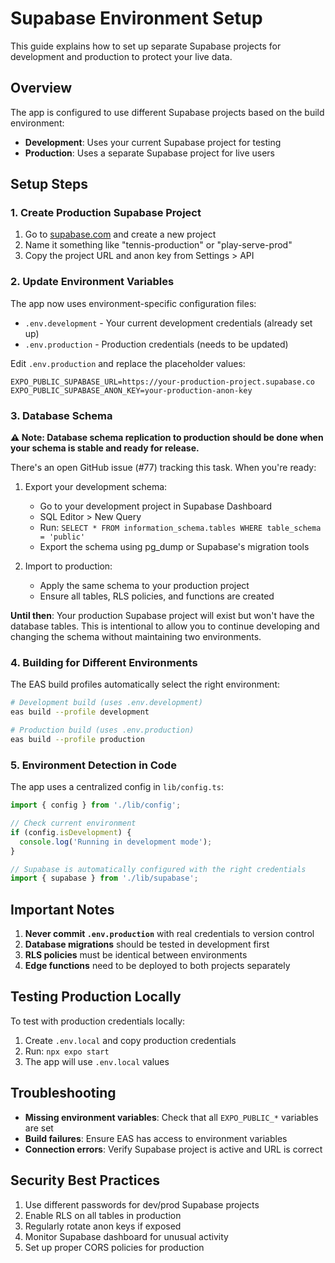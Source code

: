 # Supabase Environment Setup

This guide explains how to set up separate Supabase projects for development and production to protect your live data.

## Overview

The app is configured to use different Supabase projects based on the build environment:
- **Development**: Uses your current Supabase project for testing
- **Production**: Uses a separate Supabase project for live users

## Setup Steps

### 1. Create Production Supabase Project

1. Go to [supabase.com](https://supabase.com) and create a new project
2. Name it something like "tennis-production" or "play-serve-prod"
3. Copy the project URL and anon key from Settings > API

### 2. Update Environment Variables

The app now uses environment-specific configuration files:

- `.env.development` - Your current development credentials (already set up)
- `.env.production` - Production credentials (needs to be updated)

Edit `.env.production` and replace the placeholder values:
```
EXPO_PUBLIC_SUPABASE_URL=https://your-production-project.supabase.co
EXPO_PUBLIC_SUPABASE_ANON_KEY=your-production-anon-key
```

### 3. Database Schema

**⚠️ Note: Database schema replication to production should be done when your schema is stable and ready for release.**

There's an open GitHub issue (#77) tracking this task. When you're ready:

1. Export your development schema:
   - Go to your development project in Supabase Dashboard
   - SQL Editor > New Query
   - Run: `SELECT * FROM information_schema.tables WHERE table_schema = 'public'`
   - Export the schema using pg_dump or Supabase's migration tools

2. Import to production:
   - Apply the same schema to your production project
   - Ensure all tables, RLS policies, and functions are created

**Until then**: Your production Supabase project will exist but won't have the database tables. This is intentional to allow you to continue developing and changing the schema without maintaining two environments.

### 4. Building for Different Environments

The EAS build profiles automatically select the right environment:

```bash
# Development build (uses .env.development)
eas build --profile development

# Production build (uses .env.production)
eas build --profile production
```

### 5. Environment Detection in Code

The app uses a centralized config in `lib/config.ts`:

```typescript
import { config } from './lib/config';

// Check current environment
if (config.isDevelopment) {
  console.log('Running in development mode');
}

// Supabase is automatically configured with the right credentials
import { supabase } from './lib/supabase';
```

## Important Notes

1. **Never commit `.env.production`** with real credentials to version control
2. **Database migrations** should be tested in development first
3. **RLS policies** must be identical between environments
4. **Edge functions** need to be deployed to both projects separately

## Testing Production Locally

To test with production credentials locally:

1. Create `.env.local` and copy production credentials
2. Run: `npx expo start`
3. The app will use `.env.local` values

## Troubleshooting

- **Missing environment variables**: Check that all `EXPO_PUBLIC_*` variables are set
- **Build failures**: Ensure EAS has access to environment variables
- **Connection errors**: Verify Supabase project is active and URL is correct

## Security Best Practices

1. Use different passwords for dev/prod Supabase projects
2. Enable RLS on all tables in production
3. Regularly rotate anon keys if exposed
4. Monitor Supabase dashboard for unusual activity
5. Set up proper CORS policies for production
